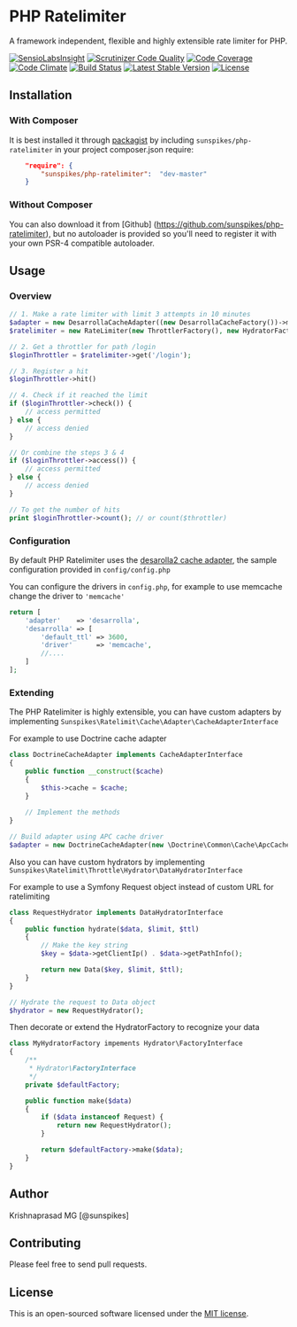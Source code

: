 PHP Ratelimiter
===============

A framework independent, flexible and highly extensible rate limiter for PHP.

[![SensioLabsInsight](https://insight.sensiolabs.com/projects/51be0137-1158-403a-9fc7-ab863f2c0ca9/mini.png)](https://insight.sensiolabs.com/projects/51be0137-1158-403a-9fc7-ab863f2c0ca9)
[![Scrutinizer Code Quality](https://scrutinizer-ci.com/g/sunspikes/php-ratelimiter/badges/quality-score.png?b=master)](https://scrutinizer-ci.com/g/sunspikes/php-ratelimiter/?branch=master)
[![Code Coverage](https://scrutinizer-ci.com/g/sunspikes/php-ratelimiter/badges/coverage.png?b=master)](https://scrutinizer-ci.com/g/sunspikes/php-ratelimiter/?branch=master)
[![Code Climate](https://codeclimate.com/github/sunspikes/php-ratelimiter/badges/gpa.svg)](https://codeclimate.com/github/sunspikes/php-ratelimiter)
[![Build Status](https://travis-ci.org/sunspikes/php-ratelimiter.svg?branch=master)](https://travis-ci.org/sunspikes/php-ratelimiter)
[![Latest Stable Version](https://poser.pugx.org/sunspikes/php-ratelimiter/v/stable)](https://packagist.org/packages/sunspikes/php-ratelimiter)
[![License](https://poser.pugx.org/sunspikes/php-ratelimiter/license)](https://packagist.org/packages/sunspikes/php-ratelimiter)

## Installation

### With Composer

It is best installed it through [packagist](http://packagist.org/packages/sunspikes/php-ratelimiter) 
by including `sunspikes/php-ratelimiter` in your project composer.json require:

``` json
    "require": {
        "sunspikes/php-ratelimiter":  "dev-master"
    }
```

### Without Composer

You can also download it from [Github] (https://github.com/sunspikes/php-ratelimiter), 
but no autoloader is provided so you'll need to register it with your own PSR-4 
compatible autoloader.

## Usage

### Overview

```php
// 1. Make a rate limiter with limit 3 attempts in 10 minutes
$adapter = new DesarrollaCacheAdapter((new DesarrollaCacheFactory())->make());
$ratelimiter = new RateLimiter(new ThrottlerFactory(), new HydratorFactory(), $cacheAdapter, 3, 600);

// 2. Get a throttler for path /login 
$loginThrottler = $ratelimiter->get('/login');

// 3. Register a hit
$loginThrottler->hit()

// 4. Check if it reached the limit
if ($loginThrottler->check()) {
    // access permitted
} else {
    // access denied
}

// Or combine the steps 3 & 4
if ($loginThrottler->access()) {
    // access permitted
} else {
    // access denied
}

// To get the number of hits
print $loginThrottler->count(); // or count($throttler)
```

### Configuration

By default PHP Ratelimiter uses the [desarolla2 cache adapter](https://github.com/desarrolla2/Cache), the sample configuration provided in ```config/config.php```

You can configure the drivers in ```config.php```, for example to use memcache change the driver to ```'memcache'```

```php
return [
    'adapter'    => 'desarrolla',
    'desarrolla' => [
        'default_ttl' => 3600,
        'driver'      => 'memcache',
        //....
    ]
];
```

### Extending

The PHP Ratelimiter is highly extensible, you can have custom adapters by implementing ```Sunspikes\Ratelimit\Cache\Adapter\CacheAdapterInterface``` 

For example to use Doctrine cache adapter

```php
class DoctrineCacheAdapter implements CacheAdapterInterface
{
    public function __construct($cache)
    {
        $this->cache = $cache;
    }
    
    // Implement the methods
}

// Build adapter using APC cache driver
$adapter = new DoctrineCacheAdapter(new \Doctrine\Common\Cache\ApcCache());
```

Also you can have custom hydrators by implementing ```Sunspikes\Ratelimit\Throttle\Hydrator\DataHydratorInterface```

For example to use a Symfony Request object instead of custom URL for ratelimiting

```php
class RequestHydrator implements DataHydratorInterface
{
    public function hydrate($data, $limit, $ttl)
    {
        // Make the key string
        $key = $data->getClientIp() . $data->getPathInfo();

        return new Data($key, $limit, $ttl);
    }
}

// Hydrate the request to Data object
$hydrator = new RequestHydrator();
```

Then decorate or extend the HydratorFactory to recognize your data

```php
class MyHydratorFactory impements Hydrator\FactoryInterface
{
    /**
     * Hydrator\FactoryInterface
     */
    private $defaultFactory;

    public function make($data)
    {
        if ($data instanceof Request) {
            return new RequestHydrator();
        }

        return $defaultFactory->make($data);
    }
}
```

## Author

Krishnaprasad MG [@sunspikes]

## Contributing

Please feel free to send pull requests.

## License

This is an open-sourced software licensed under the [MIT license](http://opensource.org/licenses/MIT).

